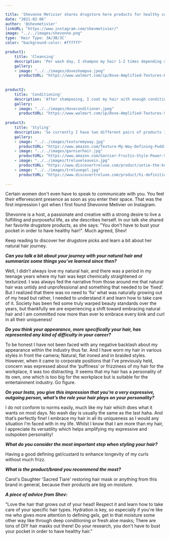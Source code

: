 ```yaml
---

title: 'Shevonne Metivier shares drugstore hero products for healthy curly hair.'
date: "2021-02-06"
author: '@shevmetivier' 
linkURL: "https://www.instagram.com/shevmetivier/"
image: "../../images/shevonne.png"
type: 'Hair Type: 3A/3B/3C'
color: "background-color: #ffffff"

product1: 
    title: 'Cleansing'
    description: 'Per wash day, I shampoo my hair 1-2 times depending on how dirty my hair feels. But in between washes I also wet my hair in the shower just as a slight refresh (only water). My wash days are usually 5-7 days apart. I tend to use shampoos from the Dove line. '
    gallery:
    - image: "../../images/doveshampoo.jpeg"
      productURL: "https://www.walmart.com/ip/Dove-Amplified-Textures-Hydrating-Cleanse-Shampoo-11-5-oz/428236150"
 
 
product2: 
    title: 'Conditioning'
    description: 'After shampooing, I coat my hair with enough conditioner to make the detangling process as easy as possible then leave in for about five minutes. I tend to use Dove conditioners that pair with the shampoo used. And recently, I have been deep conditioning my hair on days that I shampoo, using a heating cap, which gives me the best results. My current deep conditioner is Carols Daughter Sacred Tiare restoring hair mask.'
    gallery:
    - image: "../../images/doveconditioner.jpeg"
      productURL: "https://www.walmart.com/ip/Dove-Amplified-Textures-Super-Slip-Detangling-Conditioner-11-5-oz/915472763?athcpid=915472763&athpgid=athenaItemPage&athcgid=null&athznid=PWVUB&athieid=v0&athstid=CS020&athguid=3bc2dab0-007-177771f1541659&athancid=null&athena=true"
 
product3: 
    title: 'Styling'
    description: 'So currently I have two different pairs of products I interchange between but use the same technique. The technique consists of combing the base through my hair from top to bottom, then sectioning and adding the curl defining product, and finger combing through. I try not to apply products directly onto my roots/scalp so as to avoid product build-up there and also aid in giving my hair some extra volume.  So my drugstore pair is Texture My Way - Keep it Curly cream as the base and Garnier Surfer Hair Power Putty strength 2 as the definer or, on the pricier side, TreLuxe Untie the Knot Leave-in Conditioner as the base and TreLuxe Hi-Definition Curl enhancer styling gel. The latter pair gives a better hold but leaves a residue, unlike my drugstore pair.'
    gallery:
    - image: "../../images/texturemyway.jpg"
      productURL: "https://www.amazon.com/Texture-My-Way-Defining-Pudding/dp/B00N4RI19I"
    - image: "../../images/garnierhair.jpg"
      productURL: "https://www.amazon.com/Garnier-Fructis-Style-Power-Surfer/dp/B01MFC0LQE"
    - image: "../../images/treluxeleavein.jpg"
      productURL: "https://www.discovertreluxe.com/product/untie-the-knot/"
    - image: "../../images/treluxegel.jpg"
      productURL: "https://www.discovertreluxe.com/product/hi-definition-curl-enhancer/"
 
---  
```


Certain women don't even have to speak to communicate with you. You feel their effervescent presence as soon as you enter their space. That was the first impression I got when I first found Shevonne Metivier on Instagram.  

Shevonne is a host, a passionate and creative with a strong desire to live a fulfilling and purposeful life, as she describes herself. In our talk she shared her favorite drugstore products, as she says: "You don't have to bust your pocket in order to have healthy hair!". Much agreed, Shev!   

Keep reading to discover her drugstore picks and learn a bit about her natural hair journey.


***Can you talk a bit about your journey with your natural hair and summarize some things you’ve learned since then?***  

Well, I didn’t always love my natural hair, and there was a period in my teenage years where my hair was kept chemically straightened or texturized. I was always fed the narrative from those around me that natural hair was untidy and unprofessional and something that needed to be ‘fixed’. But I realized that there was no need to ‘fix’ what was naturally growing out of my head but rather, I needed to understand it and learn how to take care of it. Society has been fed some truly warped beauty standards over the years, but thankfully we are experiencing a shift toward embracing natural hair and I am committed now more than ever to embrace every kink and curl in all their uniqueness!  

***Do you think your appearance, more specifically your hair, has represented any kind of difficulty in your career?***  

To be honest I have not been faced with any negative backlash about my appearance within the industry thus far. And I have worn my hair in various styles in front the camera; Natural, flat ironed and in braided styles. However, when it came to corporate positions that I’ve previously held, concern was expressed about the ‘puffiness’ or frizziness of my hair for the workplace, it was too distracting. It seems that my hair has a personality of its own, one which is too big for the workplace but is suitable for the entertainment industry. Go figure.  

***On your Insta, you give this impression that you’re a very expressive, outgoing person, what’s the role your hair plays on your personality?***  

I do not conform to norms easily, much like my hair which does what it wants on most days. No wash day is usually the same as the last haha. And that’s perfectly fine! I embrace my hair in all its uniqueness as I would any situation I’m faced with in my life. Whilst I know that I am more than my hair, I appreciate its versatility which helps amplifying my expressive and outspoken personality!  

***What do you consider the most important step when styling your hair?***

Having a good defining gel/custard to enhance longevity of my curls without much frizz.  

***What is the product/brand you recommend the most?***  

Carol's Daughter 'Sacred Tiare' restoring hair mask or anything from this brand in general, because their products are big on moisture.  

***A piece of advice from Shev:***  

"Love the hair that grows out of your head! Respect it and learn how to take care of your specific hair types. Hydration is key, so especially if you're like me who gives more attention to defining gels, get in that moisture some other way like through deep conditioning or fresh aloe masks; There are tons of DIY hair masks out there! Do your research, you don't have to bust your pocket in order to have healthy hair." 



 

